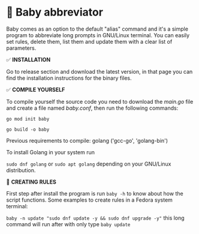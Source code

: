 # :baby: Baby abbreviator
Baby comes as an option to the default "alias" command and it's a simple program to abbreviate long prompts in GNU/Linux terminal.
You can easily set rules, delete them, list them and update them with a clear list of parameters.

:white_check_mark: **INSTALLATION**

Go to release section and download the latest version, in that page you can find the installation instructions for the binary files.

:white_check_mark: **COMPILE YOURSELF**

To compile yourself the source code you need to download the _main.go_ file and create a file named _baby.conf_, then run the following commands:

`go mod init baby`

`go build -o baby`

Previous requirements to compile: golang ('gcc-go', 'golang-bin')

To install Golang in your system run

`sudo dnf golang` or `sudo apt golang` depending on your GNU/Linux distribution.

:pencil: **CREATING RULES**

First step after install the program is run `baby -h` to know about how the script functions. Some examples to create rules in a Fedora system terminal:

`baby -n update "sudo dnf update -y && sudo dnf upgrade -y"` this long command will run after with only type `baby update`
